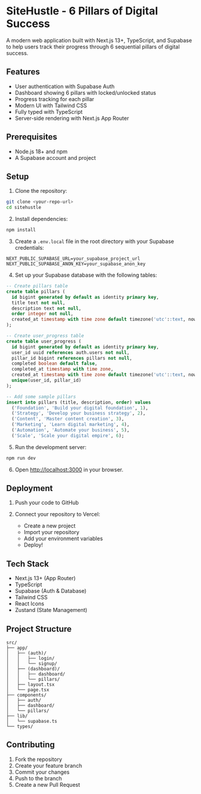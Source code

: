 # SiteHustle - 6 Pillars of Digital Success

A modern web application built with Next.js 13+, TypeScript, and Supabase to help users track their progress through 6 sequential pillars of digital success.

## Features

- User authentication with Supabase Auth
- Dashboard showing 6 pillars with locked/unlocked status
- Progress tracking for each pillar
- Modern UI with Tailwind CSS
- Fully typed with TypeScript
- Server-side rendering with Next.js App Router

## Prerequisites

- Node.js 18+ and npm
- A Supabase account and project

## Setup

1. Clone the repository:
```bash
git clone <your-repo-url>
cd sitehustle
```

2. Install dependencies:
```bash
npm install
```

3. Create a `.env.local` file in the root directory with your Supabase credentials:
```
NEXT_PUBLIC_SUPABASE_URL=your_supabase_project_url
NEXT_PUBLIC_SUPABASE_ANON_KEY=your_supabase_anon_key
```

4. Set up your Supabase database with the following tables:

```sql
-- Create pillars table
create table pillars (
  id bigint generated by default as identity primary key,
  title text not null,
  description text not null,
  order integer not null,
  created_at timestamp with time zone default timezone('utc'::text, now()) not null
);

-- Create user_progress table
create table user_progress (
  id bigint generated by default as identity primary key,
  user_id uuid references auth.users not null,
  pillar_id bigint references pillars not null,
  completed boolean default false,
  completed_at timestamp with time zone,
  created_at timestamp with time zone default timezone('utc'::text, now()) not null,
  unique(user_id, pillar_id)
);

-- Add some sample pillars
insert into pillars (title, description, order) values
  ('Foundation', 'Build your digital foundation', 1),
  ('Strategy', 'Develop your business strategy', 2),
  ('Content', 'Master content creation', 3),
  ('Marketing', 'Learn digital marketing', 4),
  ('Automation', 'Automate your business', 5),
  ('Scale', 'Scale your digital empire', 6);
```

5. Run the development server:
```bash
npm run dev
```

6. Open [http://localhost:3000](http://localhost:3000) in your browser.

## Deployment

1. Push your code to GitHub

2. Connect your repository to Vercel:
   - Create a new project
   - Import your repository
   - Add your environment variables
   - Deploy!

## Tech Stack

- Next.js 13+ (App Router)
- TypeScript
- Supabase (Auth & Database)
- Tailwind CSS
- React Icons
- Zustand (State Management)

## Project Structure

```
src/
├── app/
│   ├── (auth)/
│   │   ├── login/
│   │   └── signup/
│   ├── (dashboard)/
│   │   ├── dashboard/
│   │   └── pillars/
│   ├── layout.tsx
│   └── page.tsx
├── components/
│   ├── auth/
│   ├── dashboard/
│   └── pillars/
├── lib/
│   └── supabase.ts
└── types/
```

## Contributing

1. Fork the repository
2. Create your feature branch
3. Commit your changes
4. Push to the branch
5. Create a new Pull Request
